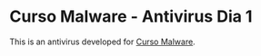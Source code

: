 # Curso Malware - Antivirus Dia 1

This is an antivirus developed for [Curso Malware](http://www.titulacionespropias.uma.es/informacion_curso.php?id_curso=6903144).
